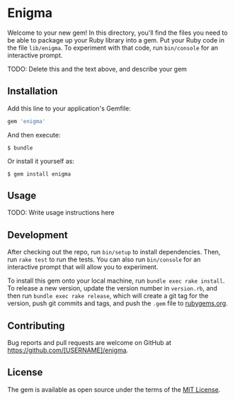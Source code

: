 # Enigma

Welcome to your new gem! In this directory, you'll find the files you need to be able to package up your Ruby library into a gem. Put your Ruby code in the file `lib/enigma`. To experiment with that code, run `bin/console` for an interactive prompt.

TODO: Delete this and the text above, and describe your gem

## Installation

Add this line to your application's Gemfile:

```ruby
gem 'enigma'
```

And then execute:

    $ bundle

Or install it yourself as:

    $ gem install enigma

## Usage

TODO: Write usage instructions here

## Development

After checking out the repo, run `bin/setup` to install dependencies. Then, run `rake test` to run the tests. You can also run `bin/console` for an interactive prompt that will allow you to experiment.

To install this gem onto your local machine, run `bundle exec rake install`. To release a new version, update the version number in `version.rb`, and then run `bundle exec rake release`, which will create a git tag for the version, push git commits and tags, and push the `.gem` file to [rubygems.org](https://rubygems.org).

## Contributing

Bug reports and pull requests are welcome on GitHub at https://github.com/[USERNAME]/enigma.


## License

The gem is available as open source under the terms of the [MIT License](http://opensource.org/licenses/MIT).

